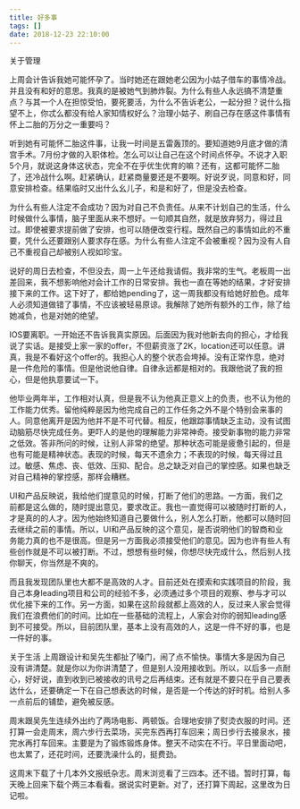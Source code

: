 ```yaml
---
title: 好多事
tags: []
date: 2018-12-23 22:10:00
---
```


关于管理

上周会计告诉我她可能怀孕了。当时她还在跟她老公因为小姑子借车的事情冷战。并且没有和好的意思。我真的是被她气到肺炸裂。为什么有些人永远搞不清楚重点？与其一个人在担惊受怕，要死要活，为什么不告诉老公，一起分担？说什么指望不上，你忒么都没有给人家知情权好么？治理小姑子、刷自己存在感这件事情有怀上二胎的万分之一重要吗？

听到她有可能怀二胎这件事，让我一时间是五雷轰顶的。要知道她9月底才做的清宫手术。7月份才做的入职体检。怎么可以让自己在这个时间点怀孕。不说才入职5个月，就说这身体这状态，完全不在乎优生优育的嘛？还有，这都可能怀二胎了，还冷战什么啊。赶紧确认，赶紧商量要还是不要啊。好说歹说，同意和好，同意安排检查。结果临时又出什么幺儿子，和是和好了，但是没去检查。

为什么有些人注定不会成功？因为对自己不负责任。从来不计划自己的生活，什么时候做什么事情，脑子里面从来不想好。一句顺其自然，就是放弃努力，得过且过。即使被要求提前做了安排，也可以随便改变行程。既然自己的事情如此的不重要，凭什么还要跟别人要求存在感。为什么有些人注定不会被重视？因为没有人自己不重视自己却被别人视如珍宝。

说好的周日去检查，不但没去，周一上午还给我请假。我非常的生气。老板周一出差回来，我不想影响他对会计工作的日常安排。我也一直在等她的结果，才好安排接下来的工作。这下好了，都给她pending了，这一周我都没有给她好脸色。成年人必须知道做错了事情，不应该被轻易原谅。我解除了她所有额外的工作，除了给她减负，也是对她的绝望。

IOS要离职。一开始还不告诉我真实原因。后面因为我对他新去向的担心，才给我说了实话。是接受上家一家的offer，不但薪资涨了2K，location还可以任意。讲真，我是不看好这个offer的。我担心人的整个状态会垮掉。没有正常作息，绝对是一件危险的事情。但是他说他自律。自律永远都是相对的。我跟他说了我的担心，但是他执意要试一下。

他毕业两年半，工作相对认真，但是我不认为他真正意义上的负责，也不认为他的工作能力优秀。留他纯粹是因为他完成自己的工作任务之外不是个特别会来事的人。同意他离开是因为他并不是不可代替。相反，他跟踪事情缺乏主动，没有试图动脑筋尽快完成任务。更吓人的是他的理解能力非常神奇。接受新事物的能力非常之低效。答非所问的时候，让别人非常的绝望。那种状态可能是疲惫引起的，但是也有可能是精神状态。表现的时候，每天不遗余力；不表现的时候，每天得过且过。敏感、焦虑、丧、低效、压抑、配合。总之缺乏对自己的掌控感。如果也缺乏对自己精神的掌控感，那样会糟糕。

UI和产品反映说，我给他们提意见的时候，打断了他们的思路。一方面，我们之前都是这么做的，随时提出意见，要求改正。我也一直觉得可以被随时打断的人，才是真的的人才。因为他始终知道自己要做什么，别人怎么打断，他都可以随时回去继续之前的事情。所以，UI和产品反映的这个意见，是否说明他们的智商和业务能力真的也不是很高。但是另一方面我必须接受他们的意见。因为也许有些人有些创作就是不可以被打断。不过，想想有些时候，你想尽快完成什么，然后别人找你聊天，你当然是不爽的。

而且我发现团队里也大都不是高效的人才。目前还处在摸索和实践项目的阶段，我自己本身leading项目和公司的经验不多，必须通过多个项目的观察、参与才可以优化接下来的工作。另一方面，如果在这阶段就都上高效的人，反过来人家会觉得我们在浪费他们的时间。比如在一些基础的流程上，人家会对你的弱知leading感到不可接受。所以，目前团队里，基本上没有高效的人，这是一件不好的事，也是一件好的事。

关于生活
上周跟设计和吴先生都扯了嗓门，闹了点不愉快。事情大多是因为自己没有讲清楚。就是你以为你讲清楚了，但是别人没用接收到。所以，以后多一点耐心，好好说，直到收到已被接收的讯号之后再结束。还有就是不要只在乎自己要表达什么，还要确定一下在自己想表达的时候，是否是一个传达的好时机。给别人多一点前后的铺垫，避免被反感。

周末跟吴先生连续外出约了两场电影、两顿饭。合理地安排了熨烫衣服的时间。还打算一会走周末，周六步行去菜场，买完东西再打车回来；周日步行去接泉水，接完水再打车回来。主要是为了锻炼锻炼身体。整天不动实在不行。平日里面动吧，也太累了，还花时间，还要洗澡什么的，挺费劲。

这周末下载了十几本外文报纸杂志。周末浏览看了三四本。还不错。暂时打算，每天晚上回来下载个两三本看看。据说实时更新。对了，还打算下周起，这里改为日记啦。
